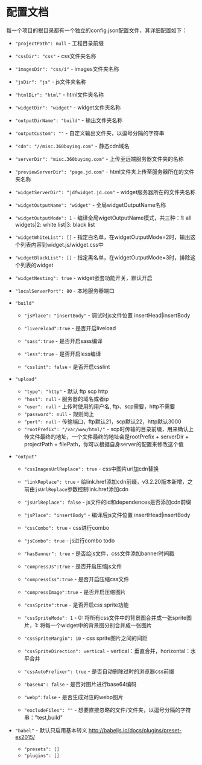 # 配置文档

每一个项目的根目录都有一个独立的config.json配置文件，其详细配置如下：

* `"projectPath": null` - 工程目录前缀

* `"cssDir": "css"` - css文件夹名称

* `"imagesDir": "css/i"` - images文件夹名称

* `"jsDir": "js"` - js文件夹名称

* `"htmlDir": "html"` - html文件夹名称

* `"widgetDir": "widget"` - widget文件夹名称

* `"outputDirName": "build"` - 输出文件夹名称

* `"outputCustom": ""` - 自定义输出文件夹，以逗号分隔的字符串

* `"cdn": "//misc.360buyimg.com"` - 静态cdn域名

* `"serverDir": "misc.360buyimg.com"` - 上传至远端服务器文件夹的名称

* `"previewServerDir": "page.jd.com"` - html文件夹上传至服务器所在的文件夹名称

* `"widgetServerDir": "jdfwidget.jd.com"` - widget服务器所在的文件夹名称

* `"widgetOutputName": "widget"` - 全局widgetOutputName名称

* `"widgetOutputMode": 1` - 编译全局wigetOutputName模式，共三种：1: all widgets|2: white list|3: black list
    
* `"widgetWhiteList": []` - 指定白名单，在widgetOutputMode=2时，输出这个列表内容到widget.js/widget.css中

* `"widgetBlackList": []` - 指定黑名单，在widgetOutputMode=3时，排除这个列表的widget

* `"widgetNesting": true` - widget嵌套功能开关，默认开启

* `"localServerPort": 80` - 本地服务器端口

* `"build"`
	* `"jsPlace": "insertBody"` - 调试时js文件位置 insertHead|insertBody
	
	* `"livereload":true` - 是否开启liveload
	
	* `"sass":true` - 是否开启sass编译
	
	* `"less":true` - 是否开启less编译
	
	* `"csslint": false` - 是否开启csslint

* `"upload"`
	* `"type": "http"` - 默认 ftp scp http
    * `"host": null` - 服务器的域名或者ip
    * `"user": null` - 上传时使用的用户名, ftp、scp需要，http不需要
    * `"password": null` - 规则同上
    * `"port": null` - 传输端口，ftp默认21，scp默认22，http默认3000
    * `"rootPrefix": "/var/www/html/"` - scp时传输的目录前缀，用来确认上传文件最终的地址，一个文件最终的地址会是rootPrefix + serverDir + projectPath + filePath，你可以根据自身server的配置来修改这个值

* `"output"`
	* `"cssImagesUrlReplace": true` - css中图片url加cdn替换

	* `"linkReplace": true` - 给link.href添加cdn前缀，v3.2.20版本新增，之前由`jsUrlReplace`参数控制link.href添加cdn

	* `"jsUrlReplace": false` - js文件的id和dependences是否添加cdn前缀
	
	* `"jsPlace": "insertBody"` - 编译后js文件位置 insertHead|insertBody
	
	* `"cssCombo": true` - css进行combo
	
	* `"jsCombo": true` - js进行combo todo

	* `"hasBanner": true` - 是否给js文件，css文件添加banner时间戳
	
	* `"compressJs":true` - 是否开启压缩js文件
	
	* `"compressCss":true` - 是否开启压缩css文件
	
	* `"compressImage":true` - 是否开启压缩图片

	* `"cssSprite":true` - 是否开启css sprite功能
	
	* `"cssSpriteMode": 1` - 0: 将所有css文件中的背景图合并成一张sprite图片，1: 将每一个widget中的背景图分别合并成一张图片
	
	* `"cssSpriteMargin": 10` - css sprite图片之间的间距

	* `"cssSpriteDirection": vertical` - vertical：垂直合并，horizontal：水平合并

	* `"cssAutoPrefixer": true` - 是否自动删除过时的浏览器css前缀

	* `"base64": false` - 是否对图片进行base64编码

	* `"webp":false` - 是否生成对应的webp图片

	* `"excludeFiles": ""` - 想要直接忽略的文件/文件夹，以逗号分隔的字符串："test,build"

* `"babel"` - 默认只启用基本转义 http://babeljs.io/docs/plugins/preset-es2015/
	* `"presets": []`
	* `"plugins": []`

		
